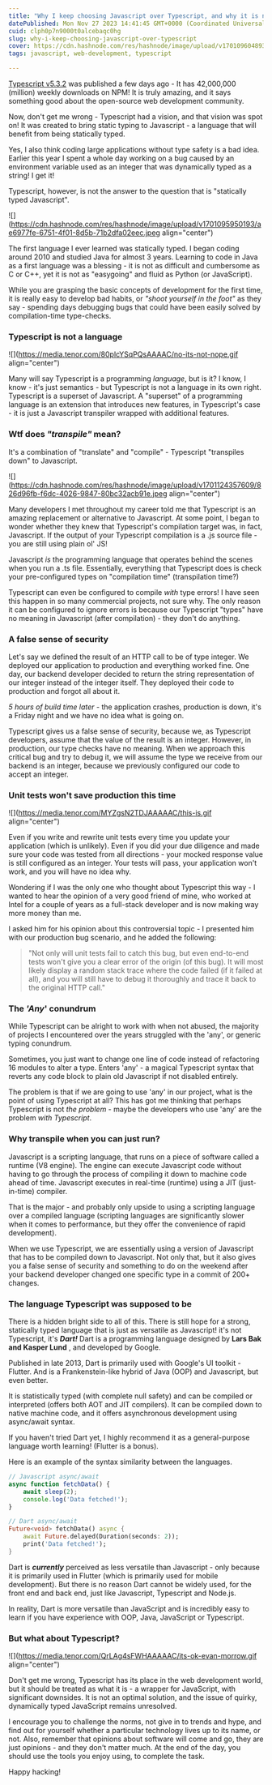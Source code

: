 ```yaml
---
title: "Why I keep choosing Javascript over Typescript, and why it is not ideal as a statically typed Javascript "alternative""
datePublished: Mon Nov 27 2023 14:41:45 GMT+0000 (Coordinated Universal Time)
cuid: clph0p7n9000t0alcebaqc0hg
slug: why-i-keep-choosing-javascript-over-typescript
cover: https://cdn.hashnode.com/res/hashnode/image/upload/v1701096048938/c133251f-a218-4feb-9ac1-ed29c588a2e6.jpeg
tags: javascript, web-development, typescript

---
```


[Typescript v5.3.2](https://www.npmjs.com/package/typescript) was published a few days ago - It has 42,000,000 (million) weekly downloads on NPM! It is truly amazing, and it says something good about the open-source web development community.

Now, don't get me wrong - Typescript had a vision, and that vision was spot on! It was created to bring static typing to Javascript - a language that will benefit from being statically typed.

Yes, I also think coding large applications without type safety is a bad idea. Earlier this year I spent a whole day working on a bug caused by an environment variable used as an integer that was dynamically typed as a string! I get it!

Typescript, however, is not the answer to the question that is "statically typed Javascript".

![](https://cdn.hashnode.com/res/hashnode/image/upload/v1701095950193/ae6977fe-6751-4f01-8d5b-71b2dfa02eec.jpeg align="center")

The first language I ever learned was statically typed. I began coding around 2010 and studied Java for almost 3 years. Learning to code in Java as a first language was a blessing - it is not as difficult and cumbersome as C or C++, yet it is not as "easygoing" and fluid as Python (or JavaScript).

While you are grasping the basic concepts of development for the first time, it is really easy to develop bad habits, or *"shoot yourself in the foot"* as they say - spending days debugging bugs that could have been easily solved by compilation-time type-checks.

### Typescript is not a language

![](https://media.tenor.com/80plcYSqPQsAAAAC/no-its-not-nope.gif align="center")

Many will say Typescript is a programming *language*, but is it? I know, I know - it's just semantics - but Typescript is not a language in its own right. Typescript is a superset of Javascript. A "superset" of a programming language is an extension that introduces new features, in Typescript's case - it is just a Javascript transpiler wrapped with additional features.

### Wtf does *"transpile"* mean?

It's a combination of "translate" and "compile" - Typescript "transpiles down" to Javascript.

![](https://cdn.hashnode.com/res/hashnode/image/upload/v1701124357609/826d96fb-f6dc-4026-9847-80bc32acb91e.jpeg align="center")

Many developers I met throughout my career told me that Typescript is an amazing replacement or alternative to Javascript. At some point, I began to wonder whether they knew that Typescript's compilation target was, in fact, Javascript. If the output of your Typescript compilation is a .js source file - you are still using plain ol' JS!

Javascript *is* the programming language that operates behind the scenes when you run a .ts file. Essentially, everything that Typescript does is check your pre-configured types on "compilation time" (transpilation time?)

Typescript can even be configured to compile *with* type errors! I have seen this happen in so many commercial projects, not sure why. The only reason it can be configured to ignore errors is because our Typescript "types" have no meaning in Javascript (after compilation) - they don't do anything.

### A false sense of security

Let's say we defined the result of an HTTP call to be of type integer. We deployed our application to production and everything worked fine. One day, our backend developer decided to return the string representation of our integer instead of the integer itself. They deployed their code to production and forgot all about it.

*5 hours of build time later -* the application crashes, production is down, it's a Friday night and we have no idea what is going on.

Typescript gives us a false sense of security, because we, as Typescript developers, assume that the value of the result is an integer. However, in production, our type checks have no meaning. When we approach this critical bug and try to debug it, we will assume the type we receive from our backend is an integer, because we previously configured our code to accept an integer.

### Unit tests won't save production this time

![](https://media.tenor.com/MYZgsN2TDJAAAAAC/this-is.gif align="center")

Even if you write and rewrite unit tests every time you update your application (which is unlikely). Even if you did your due diligence and made sure your code was tested from all directions - your mocked response value is still configured as an integer. Your tests will pass, your application won't work, and you will have no idea why.

Wondering if I was the only one who thought about Typescript this way - I wanted to hear the opinion of a very good friend of mine, who worked at Intel for a couple of years as a full-stack developer and is now making way more money than me.

I asked him for his opinion about this controversial topic - I presented him with our production bug scenario, and he added the following:

> "Not only will unit tests fail to catch this bug, but even end-to-end tests won't give you a clear error of the origin (of this bug). It will most likely display a random stack trace where the code failed (if it failed at all), and you will still have to debug it thoroughly and trace it back to the original HTTP call."

### The *'Any*' conundrum

While Typescript can be alright to work with when not abused, the majority of projects I encountered over the years struggled with the 'any', or generic typing conundrum.

Sometimes, you just want to change one line of code instead of refactoring 16 modules to alter a type. Enters 'any' - a magical Typescript syntax that reverts any code block to plain old Javascript if not disabled entirely.

The problem is that if we are going to use 'any' in our project, what is the point of using Typescript at all? This has got me thinking that perhaps Typescript is not *the problem* - maybe the developers who use 'any' are the problem *with Typescript*.

### Why transpile when you can just run?

Javascript is a scripting language, that runs on a piece of software called a runtime (V8 engine). The engine can execute Javascript code without having to go through the process of compiling it down to machine code ahead of time. Javascript executes in real-time (runtime) using a JIT (just-in-time) compiler.

That is the major - and probably only upside to using a scripting language over a compiled language (scripting languages are significantly slower when it comes to performance, but they offer the convenience of rapid development).

When we use Typescript, we are essentially using a version of Javascript that has to be compiled down to Javascript. Not only that, but it also gives you a false sense of security and something to do on the weekend after your backend developer changed one specific type in a commit of 200+ changes.

### The language Typescript was supposed to be

There is a hidden bright side to all of this. There is still hope for a strong, statically typed language that is just as versatile as Javascript! it's not Typescript, it's ***Dart!*** Dart is a programming language designed by **Lars Bak and Kasper Lund** , and developed by Google.

Published in late 2013, Dart is primarily used with Google's UI toolkit - Flutter. And is a Frankenstein-like hybrid of Java (OOP) and Javascript, but even better.

It is statistically typed (with complete null safety) and can be compiled or interpreted (offers both AOT and JIT compilers). It can be compiled down to native machine code, and it offers asynchronous development using async/await syntax.

If you haven't tried Dart yet, I highly recommend it as a general-purpose language worth learning! (Flutter is a bonus).

Here is an example of the syntax similarity between the languages.

```javascript
// Javascript async/await
async function fetchData() {
    await sleep(2);
    console.log('Data fetched!');
}
```

```dart
// Dart async/await
Future<void> fetchData() async {
    await Future.delayed(Duration(seconds: 2));
    print('Data fetched!');
}
```

Dart is ***currently*** perceived as less versatile than Javascript - only because it is primarily used in Flutter (which is primarily used for mobile development). But there is no reason Dart cannot be widely used, for the front end and back end, just like Javascript, Typescript and Node.js.

In reality, Dart is more versatile than JavaScript and is incredibly easy to learn if you have experience with OOP, Java, JavaScript or Typescript.

### But what about Typescript?

![](https://media.tenor.com/QrLAg4sFWHAAAAAC/its-ok-evan-morrow.gif align="center")

Don't get me wrong, Typescript has its place in the web development world, but it should be treated as what it is - a wrapper for JavaScript, with significant downsides. It is not an optimal solution, and the issue of quirky, dynamically typed JavaScript remains unresolved.

I encourage you to challenge the norms, not give in to trends and hype, and find out for yourself whether a particular technology lives up to its name, or not. Also, remember that opinions about software will come and go, they are just opinions - and they don't matter much. At the end of the day, you should use the tools you enjoy using, to complete the task.

Happy hacking!